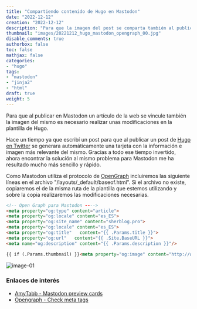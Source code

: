 ```yaml
---
title: "Compartiendo contenido de Hugo en Mastodon"
date: "2022-12-12"
creation: "2022-12-12"
description: "Para que la imagen del post se comparta también al publicarlo en Mastodon hay que seguir unos pasos."
thumbnail: "images/20221212_hugo_mastodon_opengraph_00.jpg"
disable_comments: true
authorbox: false
toc: false
mathjax: false
categories:
- "hugo"
tags:
- "mastodon"
- "jinja2"
- "html"
draft: true
weight: 5
---
```

Para que al publicar en Mastodon un artículo de la web se vincule también la imagen del mismo es necesario realizar unas modificaciones en la plantilla de Hugo.
<!--more-->
Hace un tiempo ya que escribí un post para que al publicar un post de [Hugo en Twitter] se generara automáticamente una tarjeta con la información e imagen más relevante del mismo. Gracias a todo ese tiempo invertido, ahora encontrar la solución al mismo problema para Mastodon me ha resultado mucho más sencillo y rápido.

Como Mastodon utiliza el protocolo de [OpenGraph] incluiremos las siguiente líneas en el archivo "/layouts/_default/baseof.html". Si el archivo no existe, copiaremos el de la misma ruta de la plantilla que estemos utilizando y sobre la copia realizaremos las modificaciones necesarias.

``` html
<!-- Open Graph para Mastodon ---->
<meta property="og:type" content="article">
<meta property="og:locale" content="es_ES">
<meta property="og:site_name" content="sherblog.pro">
<meta property="og:locale" content="es_ES">
<meta property="og:title"   content="{{ .Params.title }}">
<meta property="og:url"   content="{{ .Site.BaseURL }}">
<meta name="og:description" content="{{ .Params.description }}"/>

{{ if (.Params.thumbnail) }}<meta property="og:image" content="http://www.sherblog.pro/{{ .Params.thumbnail }}" />{{else}}<meta property="og:image" content="http://www.sherblog.pro/images/logo.png" />{{end}}
```

![image-01]

### Enlaces de interés
- [AmyTabb - Mastodon preview cards](https://amytabb.com/til/2022/12/03/mastodon-preview-cards/)
- [Opengraph - Check meta tags](https://www.opengraph.xyz)

[Hugo en Twitter]: {{<relref"20180727_de_hugo_a_twitter.md">}}
[OpenGraph]: https://opengraph.dev

[image-01]: /images/20221212_hugo_mastodon_opengraph_01.jpg



